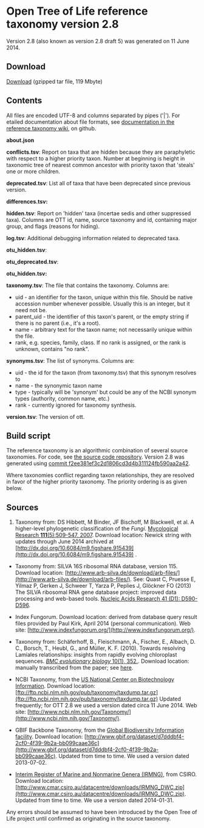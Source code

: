 # Open Tree of Life reference taxonomy version 2.8

Version 2.8 (also known as version 2.8 draft 5) was generated on 11 June 2014.

## Download

[Download](http://files.opentreeoflife.org/ott/ott2.8.tgz) (gzipped tar file, 119 Mbyte) 

## Contents
All files are encoded UTF-8 and columns separated by pipes ('|'). For etailed documentation about file formats, see [documentation in the reference taxonomy
wiki](https://github.com/OpenTreeOfLife/reference-taxonomy/wiki/Interim-taxonomy-file-format),
on github.

**about.json**

**conflicts.tsv**: Report on taxa that are hidden because they are paraphyletic with respect to a higher priority taxon.  Number at beginning is height in taxonomic tree of nearest common ancestor with priority taxon that 'steals' one or more children.

**deprecated.tsv**: List all of taxa that have been deprecated since previous version. 

**differences.tsv:**

**hidden.tsv**: Report on 'hidden' taxa (incertae sedis and other suppressed taxa). Columns are OTT id, name, source taxonomy and id, containing major group, and flags (reasons for hiding).

**log.tsv**: Additional debugging information related to deprecated taxa.

**otu_hidden.tsv**: 

**otu_deprecated.tsv**: 

**otu_hidden.tsv:**

**taxonomy.tsv**: The file that contains the taxonomy. Columns are:

  * uid - an identifier for the taxon, unique within this file. Should be native accession number whenever possible. Usually this is an integer, but it need not be. 
  * parent_uid - the identifier of this taxon's parent, or the empty string if there is no parent (i.e., it's a root).
  * name - arbitrary text for the taxon name; not necessarily unique within the file.
  * rank, e.g. species, family, class. If no rank is assigned, or the rank is unknown, contains "no rank".

**synonyms.tsv**: The list of synonyms. Columns are:

* uid - the id for the taxon (from taxonomy.tsv) that this synonym resolves to
* name - the synonymic taxon name
* type - typically will be 'synonym' but could be any of the NCBI synonym types (authority, common name, etc.)
* rank - currently ignored for taxonomy synthesis.

**version.tsv**: The version of ott.

## Build script

The reference taxonomy is an algorithmic combination of several
source taxonomies.  For code,
see <a href="https://github.com/OpenTreeOfLife/reference-taxonomy">the
source code repository</a>.
Version 2.8 was generated using 
[commit f2ee381ef3c2d1806cd3d4b311124fb590aa2a42](https://github.com/OpenTreeOfLife/reference-taxonomy/commit/f2ee381ef3c2d1806cd3d4b311124fb590aa2a42).

Where taxonomies conflict regarding taxon relationships, they are
resolved in favor of the higher priority taxonomy.  The priority
ordering is as given below.

## Sources

1.   Taxonomy from: 
    DS Hibbett, M Binder, JF Bischoff, M Blackwell, et al. 
    A higher-level phylogenetic classification of the <i>Fungi</i>.
    [Mycological Research</i> <b>111</b>(5):509-547, 2007](http://dx.doi.org/10.1016/j.mycres.2007.03.004).
    Download location: Newick string with updates through June 2014
    archived at [http://dx.doi.org/10.6084/m9.figshare.915439](http://dx.doi.org/10.6084/m9.figshare.915439) .

*   Taxonomy from: SILVA 16S ribosomal RNA database, version 115.
    Download location: [http://www.arb-silva.de/download/arb-files/](http://www.arb-silva.de/download/arb-files/).
    See: Quast C, Pruesse E, Yilmaz P, Gerken J, Schweer T, Yarza P, Peplies J,
    Gl&ouml;ckner FO (2013) The SILVA ribosomal RNA gene database project:
    improved data processing and web-based tools. 
    [Nucleic Acids Research</i> 41 (D1): D590-D596](http://dx.doi.org/10.1093/nar/gks1219).

*   Index Fungorum.
    Download location: derived from database query result files provided by Paul
    Kirk, April 2014 (personal communication).
    Web site: [http://www.indexfungorum.org/](http://www.indexfungorum.org/).

*   Taxonomy from:
    Sch&auml;ferhoff, B., Fleischmann, A., Fischer, E., Albach, D. C., Borsch,
    T., Heubl, G., and M&uuml;ller, K. F. (2010). Towards resolving Lamiales
    relationships: insights from rapidly evolving chloroplast
    sequences. 
    [<i>BMC evolutionary biology</i> 10(1), 352.](http://dx.doi.org/10.1186/1471-2148-10-352).
    Download location: manually transcribed from the paper; see
    [here](https://github.com/OpenTreeOfLife/reference-taxonomy/tree/ott2.8/tax/713).

*   NCBI Taxonomy, from the 
    [US National Center on Biotechnology Information](http://www.ncbi.nlm.nih.gov/).
    Download location:
    [ftp://ftp.ncbi.nlm.nih.gov/pub/taxonomy/taxdump.tar.gz](ftp://ftp.ncbi.nlm.nih.gov/pub/taxonomy/taxdump.tar.gz)
    Updated frequently; for OTT 2.8 we used a version dated
    circa 11 June 2014.
    Web site: [http://www.ncbi.nlm.nih.gov/Taxonomy/](http://www.ncbi.nlm.nih.gov/Taxonomy/).
  </li>

*   GBIF Backbone Taxonomy, from the 
    [Global Biodiversity Information facility](http://www.gbif.org/).
    Download location: 
    [http://www.gbif.org/dataset/d7dddbf4-2cf0-4f39-9b2a-bb099caae36c](http://www.gbif.org/dataset/d7dddbf4-2cf0-4f39-9b2a-bb099caae36c).
    Updated from time to time.  We used a version dated 2013-07-02.

*   [Interim Register of Marine and Nonmarine Genera (IRMNG)](http://www.obis.org.au/irmng/), from CSIRO.
    Download location:
    [http://www.cmar.csiro.au/datacentre/downloads/IRMNG_DWC.zip](http://www.cmar.csiro.au/datacentre/downloads/IRMNG_DWC.zip).
    Updated from time to time.  We use a version dated 2014-01-31.
 

Any errors
should be assumed to have been introduced by the Open Tree of Life 
project until confirmed as originating in the source taxonomy.
